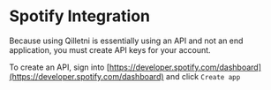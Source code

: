 # Spotify Integration

Because using Qilletni is essentially using an API and not an end application, you must create API keys for your account.

To create an API, sign into [https://developer.spotify.com/dashboard](https://developer.spotify.com/dashboard) and click `Create app`
